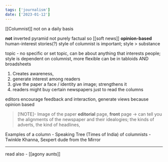 ```yaml
---
tags: ['journalism']
date: ['2023-01-12']
---
```


[[Columnist]] 
not on a daily basis

**not** inverted pyramid 
not purely factual so [[soft news]]
**opinion-based**
human-interest stories(?)
style of columnist is important; style > substance

topic - no specific or set topic, can be about anything that interests people; 
style is dependent on columnist, more flexible
can be in tabloids AND broadsheets

1. Creates awareness, 
2. generate interest among readers
3. give the paper a face / identity 
   an image; strengthens it 
4. readers might buy certain newspapers just to read the columns

editors encourage feedback and interaction, generate views because opinion based

> [!NOTE]- Image of the paper
> **editorial** page, **front** page -> can tell you the alignments of the newspaper and their idealogies; 
> the kinds of adverts, the kind of headlines, 


Examples of a column - Speaking Tree (Times of India)
of columnists - Twinkle Khanna, Sexpert dude from the Mirror

---
read also - [[agony aunts]]
